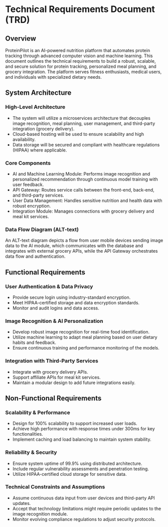 # Technical Requirements Document (TRD)

## Overview
ProteinPilot is an AI-powered nutrition platform that automates protein tracking through advanced computer vision and machine learning. This document outlines the technical requirements to build a robust, scalable, and secure solution for protein tracking, personalized meal planning, and grocery integration. The platform serves fitness enthusiasts, medical users, and individuals with specialized dietary needs.

## System Architecture
### High-Level Architecture
- The system will utilize a microservices architecture that decouples image recognition, meal planning, user management, and third-party integration (grocery delivery).
- Cloud-based hosting will be used to ensure scalability and high availability.
- Data storage will be secured and compliant with healthcare regulations (HIPAA) where applicable.

### Core Components
- AI and Machine Learning Module: Performs image recognition and personalized recommendation through continuous model training with user feedback.
- API Gateway: Routes service calls between the front-end, back-end, and third-party services.
- User Data Management: Handles sensitive nutrition and health data with robust encryption.
- Integration Module: Manages connections with grocery delivery and meal kit services.

### Data Flow Diagram (ALT-text)
An ALT-text diagram depicts a flow from user mobile devices sending image data to the AI module, which communicates with the database and integrates with external grocery APIs, while the API Gateway orchestrates data flow and authentication.

## Functional Requirements
### User Authentication & Data Privacy
- Provide secure login using industry-standard encryption.
- Meet HIPAA-certified storage and data encryption standards.
- Monitor and audit logins and data access.

### Image Recognition & AI Personalization
- Develop robust image recognition for real-time food identification.
- Utilize machine learning to adapt meal planning based on user dietary habits and feedback.
- Ensure continuous training and performance monitoring of the models.

### Integration with Third-Party Services
- Integrate with grocery delivery APIs.
- Support affiliate APIs for meal kit services.
- Maintain a modular design to add future integrations easily.

## Non-Functional Requirements
### Scalability & Performance
- Design for 100% scalability to support increased user loads.
- Achieve high performance with response times under 300ms for key functionalities.
- Implement caching and load balancing to maintain system stability.

### Reliability & Security
- Ensure system uptime of 99.9% using distributed architecture.
- Include regular vulnerability assessments and penetration testing.
- Utilize HIPAA-certified cloud storage for sensitive data.

### Technical Constraints and Assumptions
- Assume continuous data input from user devices and third-party API updates.
- Accept that technology limitations might require periodic updates to the image recognition module.
- Monitor evolving compliance regulations to adjust security protocols.